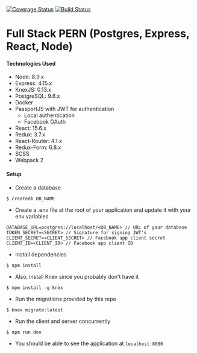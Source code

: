 [![Coverage Status](https://coveralls.io/repos/github/raunofreiberg/blackford/badge.svg?branch=master)](https://coveralls.io/github/raunofreiberg/blackford?branch=master)
[![Build Status](https://travis-ci.org/raunofreiberg/blackford.svg?branch=master)](https://travis-ci.org/raunofreiberg/blackford)

# Full Stack PERN (Postgres, Express, React, Node)

#### Technologies Used

- Node: 8.9.x
- Express: 4.15.x
- KnexJS: 0.13.x
- PostgreSQL: 9.6.x
- Docker
- PassportJS with JWT for authentication
  - Local authentication
  - Facebook OAuth
- React: 15.6.x
- Redux: 3.7.x
- React-Router: 4.1.x
- Redux-Form: 6.8.x
- SCSS
- Webpack 2


#### Setup


* Create a database

```
$ createdb DB_NAME
```

* Create a .env file at the root of your application and update it with your env variables

```
DATABASE_URL=postgres://localhost/<DB_NAME> // URL of your database
TOKEN_SECRET=<SECRET> // Signature for signing JWT's
CLIENT_SECRET=<CLIENT_SECRET> // Facebook app client secret
CLIENT_ID=<CLIENT_ID> // Facebook app client ID
```

* Install dependencies

```
$ npm install
```

* Also, install Knex since you probably don't have it

```
$ npm install -g knex
```

* Run the migrations provided by this repo

```
$ knex migrate:latest
```

* Run the client and server concurrently

```
$ npm run dev
```

* You should be able to see the application at `localhost:8080`


